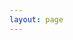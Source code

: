 ```yaml
---
layout: page
---
```

<script setup>
import {
  VPTeamPage,
  VPTeamPageTitle,
  VPTeamMembers,
  VPTeamPageSection
} from 'vitepress/theme'

const members = [
  {
    avatar: 'https://ruinique-alibaba-oss.oss-cn-chengdu.aliyuncs.com/shaoshuaizhang.jpg',
    name: 'Shaoshuai Zhang',
    title: 'Assistant Professor',
    links: [
      { icon: 'github', link: 'https://github.com/Orgline' },
      {
        icon: {
          svg: '<svg t="1748622139423" class="icon" viewBox="0 0 1024 1024" version="1.1" xmlns="http://www.w3.org/2000/svg" p-id="1561" width="200" height="200"><path d="M0.071215 0h1024v1024H0.071215z" fill="#FFFFFF" fill-opacity=".01" p-id="1562"></path><path d="M42.753396 371.2l448.465455-179.2 448.465454 179.2-448.465454 179.2z" fill="#E2F0FF" p-id="1563"></path><path d="M475.393396 152.389818a42.682182 42.682182 0 0 1 31.650909 0l446.696728 178.455273h28.625454v282.112H897.002124V434.129455l-118.504728 47.336727v249.576727a42.682182 42.682182 0 0 1-12.753454 30.394182c-15.173818 14.941091-41.565091 36.026182-77.498182 56.971636-60.322909 35.048727-126.603636 56.273455-197.026909 56.273455-70.469818 0-136.704-21.224727-197.026909-56.32-35.933091-20.898909-62.370909-41.984-77.544727-56.925091a42.682182 42.682182 0 0 1-12.334546-24.762182l-0.372364-5.632-0.046545-249.483636-176.965818-70.749091C-7.003695 397.312-8.772422 351.092364 21.575215 334.196364l5.352727-2.56z m217.739637 363.194182l-186.088728 74.472727a42.682182 42.682182 0 0 1-31.650909 0l-186.181818-74.472727v196.049455l2.280727 1.861818c9.914182 7.912727 20.992 15.872 33.140364 23.552l12.474182 7.586909c48.221091 28.020364 100.305455 44.683636 154.065454 44.683636 53.853091 0 105.937455-16.663273 154.158546-44.683636 12.8-7.447273 24.622545-15.313455 35.281454-23.226182l12.520728-9.774545v-196.049455z m-201.960728-277.643636L157.720669 371.153455l129.582546 51.758545h1.954909l-0.046546 0.744727 201.960727 80.756364 201.960728-80.756364v-0.698182h1.908363l129.582546-51.758545-333.451637-133.259636z" fill="#3F92FE" p-id="1564"></path></svg>'
        }, link: 'https://scholar.google.com/citations?user=Z3ox5UoAAAAJ&hl=en'
      }
    ]
  },
]

const phdstudent = [
 {
    avatar: 'https://ruinique-alibaba-oss.oss-cn-chengdu.aliyuncs.com/wanghansheng(1).jpg',
    name: 'Hansheng Wang',
    links: [
      
    ]
 },
 {
    avatar: 'https://ruinique-alibaba-oss.oss-cn-chengdu.aliyuncs.com/default.jpg',
    name: 'Lu Shi',
    links: [
      
    ]
 },
  {
    avatar: 'https://uestc-ndsl-hpc.oss-cn-chengdu.aliyuncs.com/shared-uploads/1752215313514-1752215178944.jpg',
    name: 'Dajun Huang',
    links: [
      { icon: 'github', link: 'https://github.com/dajunhuang' },
      { icon: 'blogger', link: 'https://blog.djhuang.cn/' },
      { icon: 'bilibili', link: 'https://space.bilibili.com/447266390' },
      { icon: 'osu', link: 'https://osu.ppy.sh/users/16443150' }
    ]
  }
]

const master = [
 {
    avatar: 'https://ruinique-alibaba-oss.oss-cn-chengdu.aliyuncs.com/default.jpg',
    name: 'Gaoyuan Zou',
    links: [
      { icon: 'github', link: 'https://github.com/LCStayingdullCircuit' }
    ]
  },
  {
    avatar: 'https://ruinique-alibaba-oss.oss-cn-chengdu.aliyuncs.com/llavator.jpg',
    name: 'Lin Long',
    links: [
      
    ]
  },
  {
    avatar: 'https://ruinique-alibaba-oss.oss-cn-chengdu.aliyuncs.com/sunweiavator.jpg',
    name: 'Wei Sun',
    links: [
      { icon: 'github', link: 'https://github.com/veitsun' }
    ]
  },
  {
    avatar: 'https://ruinique-alibaba-oss.oss-cn-chengdu.aliyuncs.com/ywc.jpg',
    name: 'Wencong Yang',
    links: [
      { icon: 'github', link: 'https://github.com/cben484' }
    ]
  },
  {
    avatar: 'https://uestc-ndsl-hpc.oss-cn-chengdu.aliyuncs.com/shared-uploads/1752175469529-zhanruiyi.jpg',
    name: 'Ruiyi Zhan',
    links: [
      { icon: 'github', link: 'https://github.com/ruinique' }
    ]
  },
  {
    avatar: 'https://ruinique-alibaba-oss.oss-cn-chengdu.aliyuncs.com/default.jpg',
    name: 'Peiyu Hu',
    links: [
      { icon: 'github', link: 'https://github.com/DaydreamerH' }
    ]
  },
]

const graduate = [
  {
    avatar: 'https://ruinique-alibaba-oss.oss-cn-chengdu.aliyuncs.com/default.jpg',
    name: 'Yuhan Leng',
    title: 'Software Engineer',
    org: 'Moore Threads(摩尔线程)',
    links: [
      { icon: 'github', link: 'https://github.com/EmeraldLeng' }
    ]
  },
  {
    avatar: 'https://ruinique-alibaba-oss.oss-cn-chengdu.aliyuncs.com/wusiqi_white.jpg',
    name: 'Siqi Wu',
    title: 'AI Engineer',
    org: 'Shopee(虾皮)',
    links: [
      { icon: 'github', link: 'https://github.com/Dionysusfhs' }
    ]
  },
]

</script>

<VPTeamPage>
  <VPTeamPageTitle>
    <template #title>
      Our Team
    </template>
    <template #lead>
      We are a team to explore the limit of the computation. You can contact with us via szhang94@uestc.edu.cn
    </template>
  </VPTeamPageTitle>
  <VPTeamMembers
    :members="members"
  />
<!-- <VPTeamPageSection>
    <template #title>Our Team</template>
    <template #lead>We are a team to explore the limit of the computation. You can contact with us via szhang94@uestc.edu.cn.</template>
    <template #members>
      <VPTeamMembers :members="members" />
    </template>
</VPTeamPageSection> -->
<VPTeamPageSection>
    <template #title>PhD Student</template>
    <template #lead>They benefited greatly from their time here, and went on to have a bright future.</template>
    <template #members>
      <VPTeamMembers :members="phdstudent" />
    </template>
</VPTeamPageSection>
<VPTeamPageSection>
    <template #title>Master Student</template>
    <template #lead>They benefited greatly from their time here, and went on to have a bright future.</template>
    <template #members>
      <VPTeamMembers :members="master" />
    </template>
</VPTeamPageSection>
<VPTeamPageSection>
    <template #title>Alumni</template>
    <template #lead>They benefited greatly from their time here, and went on to have a bright future.</template>
    <template #members>
      <VPTeamMembers :members="graduate" />
    </template>
</VPTeamPageSection>
</VPTeamPage>

<!-- interface TeamMember {
  // 成员的头像图像
  avatar: string

  // 成员的名称
  name: string

  // 成员姓名下方的标题
  // 例如：Developer, Software Engineer, etc.
  title?: string

  // 成员所属的组织
  org?: string

  // 组织的 URL
  orgLink?: string

  // 成员的描述
  desc?: string

  // 社交媒体链接，例如 GitHub、Twitter 等，可以在此处传入 Social Links 对象
  // 参见: https://vitepress.dev/reference/default-theme-config.html#sociallinks
  links?: SocialLink[]

  // 成员 sponsor 页面的 URL
  sponsor?: string

  // sponsor 链接的文本，默认为 'Sponsor'
  actionText?: string
} -->
